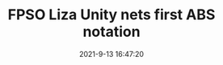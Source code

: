 ---
"title": "FPSO Liza Unity nets first ABS notation"
"date": "2021-9-13 16:47:20"
"feed_name": "OFFSHOREMAG"
"feed_website": "https://www.offshore-mag.com/"
"feed_rss": "https://www.offshore-mag.com/__rss/website-scheduled-content.xml?input=%7B%22sectionAlias%22%3A%22home%22%7D"
"link": "https://www.offshore-mag.com/rigs-vessels/article/14210208/fpso-liza-unity-nets-first-abs-notation"
"file": "_posts/2021-1-1-fe372d344b649da7ef64c12af1cb6c521e4b0fab.md"
"accident": "0"
"drilling": "0"
"dead": "0"
"injured": "0"
---